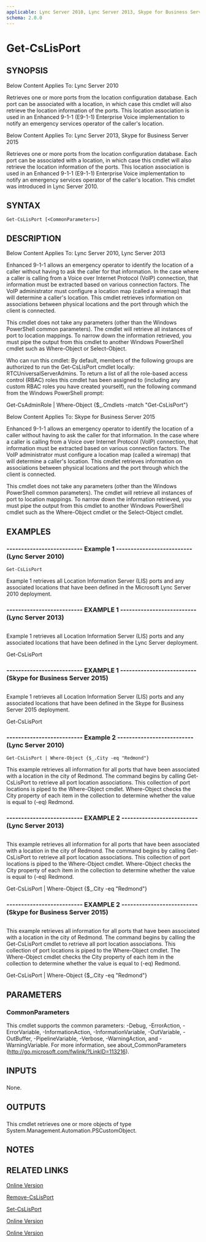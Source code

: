 ```yaml
---
applicable: Lync Server 2010, Lync Server 2013, Skype for Business Server 2015
schema: 2.0.0
---
```


# Get-CsLisPort

## SYNOPSIS
Below Content Applies To: Lync Server 2010

Retrieves one or more ports from the location configuration database.
Each port can be associated with a location, in which case this cmdlet will also retrieve the location information of the ports.
This location association is used in an Enhanced 9-1-1 (E9-1-1) Enterprise Voice implementation to notify an emergency services operator of the caller's location.

Below Content Applies To: Lync Server 2013, Skype for Business Server 2015

Retrieves one or more ports from the location configuration database.
Each port can be associated with a location, in which case this cmdlet will also retrieve the location information of the ports.
This location association is used in an Enhanced 9-1-1 (E9-1-1) Enterprise Voice implementation to notify an emergency services operator of the caller's location.
This cmdlet was introduced in Lync Server 2010.



## SYNTAX

```
Get-CsLisPort [<CommonParameters>]
```

## DESCRIPTION
Below Content Applies To: Lync Server 2010, Lync Server 2013

Enhanced 9-1-1 allows an emergency operator to identify the location of a caller without having to ask the caller for that information.
In the case where a caller is calling from a Voice over Internet Protocol (VoIP) connection, that information must be extracted based on various connection factors.
The VoIP administrator must configure a location map (called a wiremap) that will determine a caller's location.
This cmdlet retrieves information on associations between physical locations and the port through which the client is connected.

This cmdlet does not take any parameters (other than the Windows PowerShell common parameters).
The cmdlet will retrieve all instances of port to location mappings.
To narrow down the information retrieved, you must pipe the output from this cmdlet to another Windows PowerShell cmdlet such as Where-Object or Select-Object.

Who can run this cmdlet: By default, members of the following groups are authorized to run the Get-CsLisPort cmdlet locally: RTCUniversalServerAdmins.
To return a list of all the role-based access control (RBAC) roles this cmdlet has been assigned to (including any custom RBAC roles you have created yourself), run the following command from the Windows PowerShell prompt:

Get-CsAdminRole | Where-Object {$_.Cmdlets -match "Get-CsLisPort"}

Below Content Applies To: Skype for Business Server 2015

Enhanced 9-1-1 allows an emergency operator to identify the location of a caller without having to ask the caller for that information.
In the case where a caller is calling from a Voice over Internet Protocol (VoIP) connection, that information must be extracted based on various connection factors.
The VoIP administrator must configure a location map (called a wiremap) that will determine a caller's location.
This cmdlet retrieves information on associations between physical locations and the port through which the client is connected.

This cmdlet does not take any parameters (other than the Windows PowerShell common parameters).
The cmdlet will retrieve all instances of port to location mappings.
To narrow down the information retrieved, you must pipe the output from this cmdlet to another Windows PowerShell cmdlet such as the Where-Object cmdlet or the Select-Object cmdlet.



## EXAMPLES

### -------------------------- Example 1 -------------------------- (Lync Server 2010)
```
Get-CsLisPort
```

Example 1 retrieves all Location Information Server (LIS) ports and any associated locations that have been defined in the Microsoft Lync Server 2010 deployment.

### -------------------------- EXAMPLE 1 -------------------------- (Lync Server 2013)
```

```

Example 1 retrieves all Location Information Server (LIS) ports and any associated locations that have been defined in the Lync Server deployment.

Get-CsLisPort

### -------------------------- EXAMPLE 1 -------------------------- (Skype for Business Server 2015)
```

```

Example 1 retrieves all Location Information Server (LIS) ports and any associated locations that have been defined in the Skype for Business Server 2015 deployment.

Get-CsLisPort

### -------------------------- Example 2 -------------------------- (Lync Server 2010)
```
Get-CsLisPort | Where-Object {$_.City -eq "Redmond"}
```

This example retrieves all information for all ports that have been associated with a location in the city of Redmond.
The command begins by calling Get-CsLisPort to retrieve all port location associations.
This collection of port locations is piped to the Where-Object cmdlet.
Where-Object checks the City property of each item in the collection to determine whether the value is equal to (-eq) Redmond.

### -------------------------- EXAMPLE 2 -------------------------- (Lync Server 2013)
```

```

This example retrieves all information for all ports that have been associated with a location in the city of Redmond.
The command begins by calling Get-CsLisPort to retrieve all port location associations.
This collection of port locations is piped to the Where-Object cmdlet.
Where-Object checks the City property of each item in the collection to determine whether the value is equal to (-eq) Redmond.

Get-CsLisPort | Where-Object {$_.City -eq "Redmond"}

### -------------------------- EXAMPLE 2 -------------------------- (Skype for Business Server 2015)
```

```

This example retrieves all information for all ports that have been associated with a location in the city of Redmond.
The command begins by calling the Get-CsLisPort cmdlet to retrieve all port location associations.
This collection of port locations is piped to the Where-Object cmdlet.
The Where-Object cmdlet checks the City property of each item in the collection to determine whether the value is equal to (-eq) Redmond.

Get-CsLisPort | Where-Object {$_.City -eq "Redmond"}

## PARAMETERS

### CommonParameters
This cmdlet supports the common parameters: -Debug, -ErrorAction, -ErrorVariable, -InformationAction, -InformationVariable, -OutVariable, -OutBuffer, -PipelineVariable, -Verbose, -WarningAction, and -WarningVariable. For more information, see about_CommonParameters (http://go.microsoft.com/fwlink/?LinkID=113216).

## INPUTS

###  
None.

## OUTPUTS

###  
This cmdlet retrieves one or more objects of type System.Management.Automation.PSCustomObject.

## NOTES

## RELATED LINKS

[Online Version](http://technet.microsoft.com/EN-US/library/c755aa8c-e842-4bb8-bdbf-d61a364eb0bc(OCS.14).aspx)

[Remove-CsLisPort]()

[Set-CsLisPort]()

[Online Version](http://technet.microsoft.com/EN-US/library/c755aa8c-e842-4bb8-bdbf-d61a364eb0bc(OCS.15).aspx)

[Online Version](http://technet.microsoft.com/EN-US/library/c755aa8c-e842-4bb8-bdbf-d61a364eb0bc(OCS.16).aspx)

